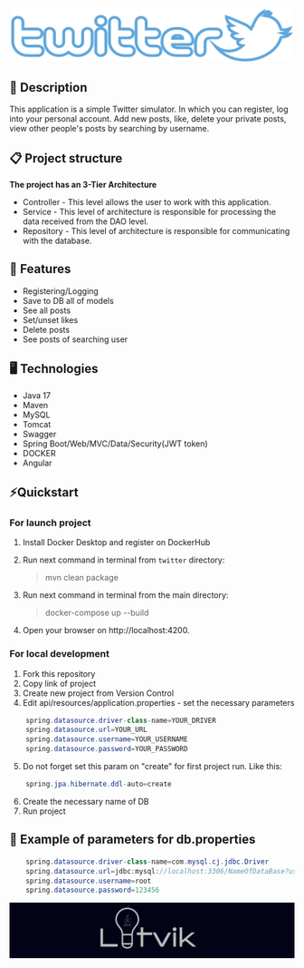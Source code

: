 <div id="header" align="center">
  <img src="twitterLogo2.png" width="500" alt="Logo"/>
</div>

## 📖 Description
This application is a simple Twitter simulator.
In which you can register, log into your personal account.
Add new posts, like, delete your private posts, view other people's posts by searching by username.


## 📋 Project structure
**The project has an 3-Tier Architecture**
- Controller - This level allows the user to work with this application.
- Service - This level of architecture is responsible for processing the data received from the DAO level.
- Repository - This level of architecture is responsible for communicating with the database.

## 🎯 Features
- Registering/Logging
- Save to DB all of models
- See all posts
- Set/unset likes
- Delete posts
- See posts of searching user

## 🖥️ Technologies
- Java 17
- Maven
- MySQL
- Tomcat
- Swagger
- Spring Boot/Web/MVC/Data/Security(JWT token)
- DOCKER
- Angular

## ⚡️Quickstart

### For launch project

1. Install Docker Desktop and register on DockerHub

2. Run next command in terminal from `twitter` directory:

   > mvn clean package

3. Run next command in terminal from the main directory:

   > docker-compose up --build

4. Open your browser on http://localhost:4200.

### For local development

1. Fork this repository
2. Copy link of project
3. Create new project from Version Control
4. Edit api/resources/application.properties - set the necessary parameters

``` java
    spring.datasource.driver-class-name=YOUR_DRIVER
    spring.datasource.url=YOUR_URL
    spring.datasource.username=YOUR_USERNAME
    spring.datasource.password=YOUR_PASSWORD
```
5. Do not forget set this param on "create" for first project run. Like this:
``` java
    spring.jpa.hibernate.ddl-auto=create
```
6. Create the necessary name of DB
7. Run project

## 👀 Example of parameters for db.properties
``` java
    spring.datasource.driver-class-name=com.mysql.cj.jdbc.Driver
    spring.datasource.url=jdbc:mysql://localhost:3306/NameOfDataBase?useUnicode=true&serverTimezone=UTC
    spring.datasource.username=root
    spring.datasource.password=123456
```

<div id="header" align="center">
  <img src="Logo.png" width="568" alt="Logo"/>
</div>